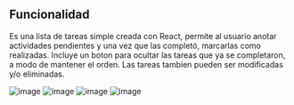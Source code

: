 ## Funcionalidad

Es una lista de tareas simple creada con React, permite al usuario anotar actividades pendientes y una vez que las completó, marcarlas como realizadas.
Incluye un boton para ocultar las tareas que ya se completaron, a modo de mantener el orden. Las tareas tambien pueden ser modificadas y/o eliminadas.

![image](https://user-images.githubusercontent.com/89166782/167875116-bc2ecd53-2ba5-48f3-8226-99e0aee0601a.png)
![image](https://user-images.githubusercontent.com/89166782/167875307-7d3f4af3-9b50-4fd8-b02b-f600a7dba975.png)
![image](https://user-images.githubusercontent.com/89166782/167875382-969cf5b7-e48e-4f85-bdf4-93466f479eed.png)
![image](https://user-images.githubusercontent.com/89166782/167875412-c46001d6-0a62-4581-b6d3-d75475ba51b0.png)

